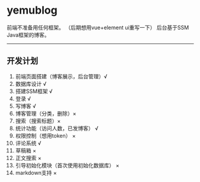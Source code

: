 # yemublog  
前端不准备用任何框架。 （后期想用vue+element ui重写一下） 
后台基于SSM Java框架的博客。  
****
## 开发计划  
1. 前端页面搭建（博客展示，后台管理）√
2. 数据库设计 √
3. 搭建SSM框架 √
4. 登录 √
5. 写博客 √
6. 博客管理（分类，删除）×
7. 搜索（搜索标题）×
8. 统计功能（访问人数，已发博客） √
9. 权限控制（想用token） ×
10. 评论系统 √
12. 草稿箱 ×
13. 正文搜索 ×
14. 引导初始化模块（首次使用初始化数据库） ×
15. markdown支持 ×




